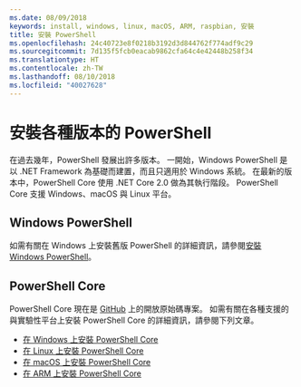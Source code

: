 ```yaml
---
ms.date: 08/09/2018
keywords: install, windows, linux, macOS, ARM, raspbian, 安裝
title: 安裝 PowerShell
ms.openlocfilehash: 24c40723e8f0218b3192d3d844762f774adf9c29
ms.sourcegitcommit: 7d135f5fcb0eacab9862cfa64c4e42448b258f34
ms.translationtype: HT
ms.contentlocale: zh-TW
ms.lasthandoff: 08/10/2018
ms.locfileid: "40027628"
---
```

# <a name="installing-various-versions-of-powershell"></a>安裝各種版本的 PowerShell

在過去幾年，PowerShell 發展出許多版本。 一開始，Windows PowerShell 是以 .NET Framework 為基礎而建置，而且只適用於 Windows 系統。 在最新的版本中，PowerShell Core 使用 .NET Core 2.0 做為其執行階段。 PowerShell Core 支援 Windows、macOS 與 Linux 平台。

## <a name="windows-powershell"></a>Windows PowerShell

如需有關在 Windows 上安裝舊版 PowerShell 的詳細資訊，請參閱[安裝 Windows PowerShell](installing-windows-powershell.md)。

## <a name="powershell-core"></a>PowerShell Core

PowerShell Core 現在是 [GitHub](https://github.com/powershell/powershell) 上的開放原始碼專案。
如需有關在各種支援的與實驗性平台上安裝 PowerShell Core 的詳細資訊，請參閱下列文章。

- [在 Windows 上安裝 PowerShell Core](Installing-PowerShell-Core-on-Windows.md)
- [在 Linux 上安裝 PowerShell Core](Installing-PowerShell-Core-on-Linux.md)
- [在 macOS 上安裝 PowerShell Core](Installing-PowerShell-Core-on-macOS.md)
- [在 ARM 上安裝 PowerShell Core](PowerShell-Core-on-ARM.md)
